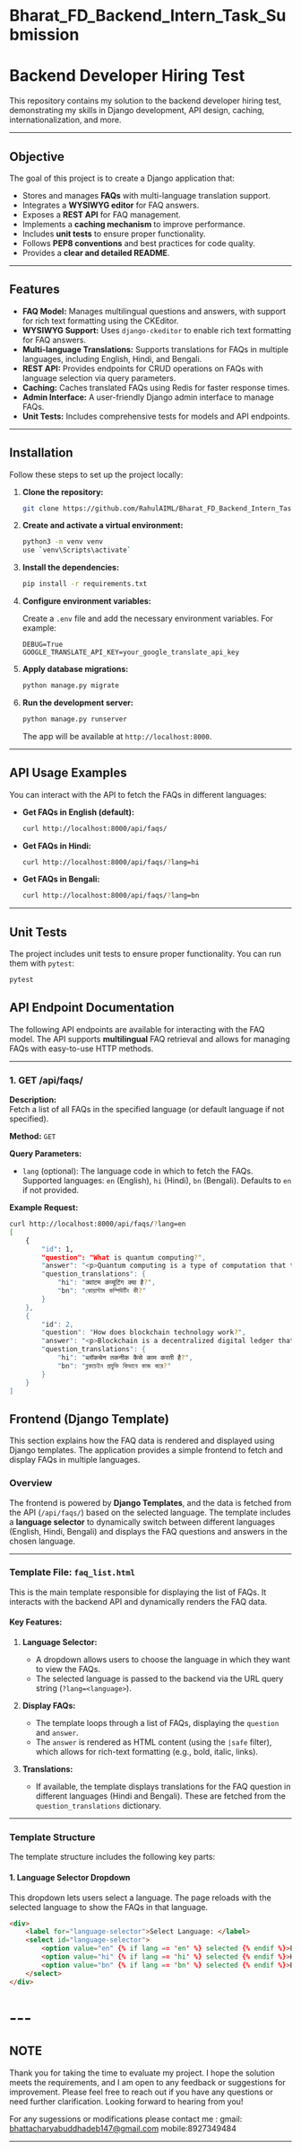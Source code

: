 # Bharat_FD_Backend_Intern_Task_Submission

# Backend Developer Hiring Test

This repository contains my solution to the backend developer hiring test, demonstrating my skills in Django development, API design, caching, internationalization, and more.

---

## Objective

The goal of this project is to create a Django application that:

- Stores and manages **FAQs** with multi-language translation support.
- Integrates a **WYSIWYG editor** for FAQ answers.
- Exposes a **REST API** for FAQ management.
- Implements a **caching mechanism** to improve performance.
- Includes **unit tests** to ensure proper functionality.
- Follows **PEP8 conventions** and best practices for code quality.
- Provides a **clear and detailed README**.

---

## Features

- **FAQ Model:** Manages multilingual questions and answers, with support for rich text formatting using the CKEditor.
- **WYSIWYG Support:** Uses `django-ckeditor` to enable rich text formatting for FAQ answers.
- **Multi-language Translations:** Supports translations for FAQs in multiple languages, including English, Hindi, and Bengali.
- **REST API:** Provides endpoints for CRUD operations on FAQs with language selection via query parameters.
- **Caching:** Caches translated FAQs using Redis for faster response times.
- **Admin Interface:** A user-friendly Django admin interface to manage FAQs.
- **Unit Tests:** Includes comprehensive tests for models and API endpoints.

---

## Installation

Follow these steps to set up the project locally:

1. **Clone the repository:**

    ```bash
    git clone https://github.com/RahulAIML/Bharat_FD_Backend_Intern_Task_Submission.git
    ```

2. **Create and activate a virtual environment:**

    ```bash
    python3 -m venv venv
    use `venv\Scripts\activate`
    ```

3. **Install the dependencies:**

    ```bash
    pip install -r requirements.txt
    ```

4. **Configure environment variables:**

    Create a `.env` file and add the necessary environment variables. For example:

    ```env
    DEBUG=True
    GOOGLE_TRANSLATE_API_KEY=your_google_translate_api_key
    ```

5. **Apply database migrations:**

    ```bash
    python manage.py migrate
    ```

6. **Run the development server:**

    ```bash
    python manage.py runserver
    ```

    The app will be available at `http://localhost:8000`.

---

## API Usage Examples

You can interact with the API to fetch the FAQs in different languages:

- **Get FAQs in English (default):**

    ```bash
    curl http://localhost:8000/api/faqs/
    ```

- **Get FAQs in Hindi:**

    ```bash
    curl http://localhost:8000/api/faqs/?lang=hi
    ```

- **Get FAQs in Bengali:**

    ```bash
    curl http://localhost:8000/api/faqs/?lang=bn
    ```

---


## Unit Tests

The project includes unit tests to ensure proper functionality. You can run them with `pytest`:

```bash
pytest
```


## API Endpoint Documentation

The following API endpoints are available for interacting with the FAQ model. The API supports **multilingual** FAQ retrieval and allows for managing FAQs with easy-to-use HTTP methods.

---

### 1. **GET /api/faqs/**

**Description:**  
Fetch a list of all FAQs in the specified language (or default language if not specified).

**Method:** `GET`

**Query Parameters:**
- `lang` (optional): The language code in which to fetch the FAQs. Supported languages: `en` (English), `hi` (Hindi), `bn` (Bengali). Defaults to `en` if not provided.

**Example Request:**
```bash
curl http://localhost:8000/api/faqs/?lang=en
[
    {
        "id": 1,
        "question": "What is quantum computing?",
        "answer": "<p>Quantum computing is a type of computation that takes advantage of quantum mechanics...</p>",
        "question_translations": {
            "hi": "क्वांटम कंप्यूटिंग क्या है?",
            "bn": "কোয়ান্টাম কম্পিউটিং কী?"
        }
    },
    {
        "id": 2,
        "question": "How does blockchain technology work?",
        "answer": "<p>Blockchain is a decentralized digital ledger that records transactions across multiple computers...</p>",
        "question_translations": {
            "hi": "ब्लॉकचेन तकनीक कैसे काम करती है?",
            "bn": "ব্লকচেইন প্রযুক্তি কিভাবে কাজ করে?"
        }
    }
]

```
## Frontend (Django Template)

This section explains how the FAQ data is rendered and displayed using Django templates. The application provides a simple frontend to fetch and display FAQs in multiple languages.

### Overview
The frontend is powered by **Django Templates**, and the data is fetched from the API (`/api/faqs/`) based on the selected language. The template includes a **language selector** to dynamically switch between different languages (English, Hindi, Bengali) and displays the FAQ questions and answers in the chosen language.

---

### Template File: `faq_list.html`

This is the main template responsible for displaying the list of FAQs. It interacts with the backend API and dynamically renders the FAQ data.

#### Key Features:
1. **Language Selector:**
   - A dropdown allows users to choose the language in which they want to view the FAQs.
   - The selected language is passed to the backend via the URL query string (`?lang=<language>`).
   
2. **Display FAQs:**
   - The template loops through a list of FAQs, displaying the `question` and `answer`.
   - The `answer` is rendered as HTML content (using the `|safe` filter), which allows for rich-text formatting (e.g., bold, italic, links).
   
3. **Translations:**
   - If available, the template displays translations for the FAQ question in different languages (Hindi and Bengali). These are fetched from the `question_translations` dictionary.

---

### Template Structure

The template structure includes the following key parts:

#### 1. **Language Selector Dropdown**

This dropdown lets users select a language. The page reloads with the selected language to show the FAQs in that language.

```html
<div>
    <label for="language-selector">Select Language: </label>
    <select id="language-selector">
        <option value="en" {% if lang == 'en' %} selected {% endif %}>English</option>
        <option value="hi" {% if lang == 'hi' %} selected {% endif %}>Hindi</option>
        <option value="bn" {% if lang == 'bn' %} selected {% endif %}>Bengali</option>
    </select>
</div>


```
# ---

## NOTE 

Thank you for taking the time to evaluate my project.
I hope the solution meets the requirements, and I am open to any feedback or suggestions for improvement. Please feel free to reach out if you have any questions or need further clarification.
Looking forward to hearing from you!

 For any sugessions or modifications please contact me :
gmail: bhattacharyabuddhadeb147@gmail.com
mobile:8927349484

---





